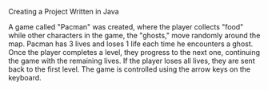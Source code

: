 Creating a Project Written in Java

A game called "Pacman" was created, where the player collects "food" while other characters in the game, the "ghosts," move randomly around the map. Pacman has 3 lives and loses 1 life each time he encounters a ghost. Once the player completes a level, they progress to the next one, continuing the game with the remaining lives. If the player loses all lives, they are sent back to the first level. The game is controlled using the arrow keys on the keyboard.


